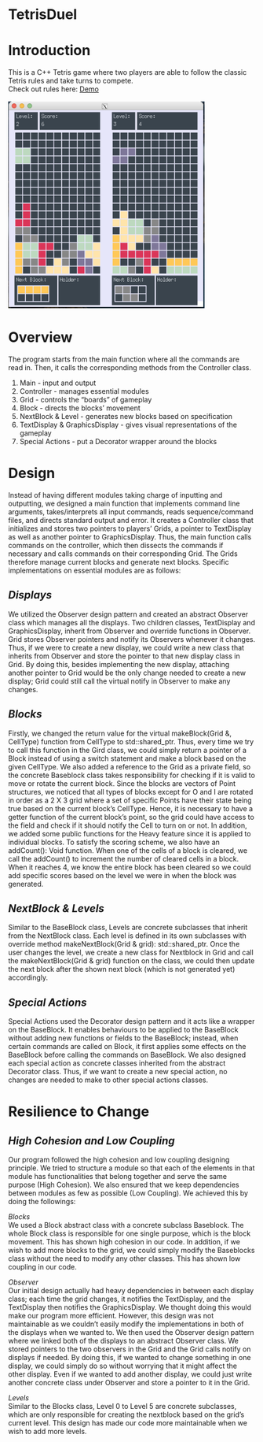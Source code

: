 # TetrisDuel

# Introduction
This is a C++ Tetris game where two players are able to follow the classic Tetris rules and take turns to compete. \
Check out rules here: [Demo](https://github.com/calvinjujuis/TetrisDuel/blob/main/readme/Demo.pdf) \
\
<img src="https://github.com/calvinjujuis/TetrisDuel/blob/main/readme/Demo%20Gameplay.png" width="400" height="420" />

# Overview
The program starts from the main function where all the commands are read in. Then, it calls the corresponding methods from the Controller class.  

1. Main - input and output
2. Controller - manages essential modules
3. Grid - controls the “boards” of gameplay
4. Block - directs the blocks’ movement
5. NextBlock & Level -  generates new blocks based on specification
6. TextDisplay & GraphicsDisplay - gives visual representations of the gameplay 
7. Special Actions - put a Decorator wrapper around the blocks


# Design
Instead of having different modules taking charge of inputting and outputting, we designed a main function that implements command line arguments, takes/interprets all input commands, reads sequence/command files, and directs standard output and error. It creates a Controller class that initializes and stores two pointers to players’ Grids, a pointer to TextDisplay as well as another pointer to GraphicsDisplay. Thus, the main function calls commands on the controller, which then dissects the commands if necessary and calls commands on their corresponding Grid. The Grids therefore manage current blocks and generate next blocks. Specific implementations on essential modules are as follows:

## *Displays*
We utilized the Observer design pattern and created an abstract Observer class which manages all the displays. Two children classes, TextDisplay and GraphicsDisplay, inherit from Observer and override functions in Observer. Grid stores Observer pointers and notify its Observers whenever it changes. 
Thus, if we were to create a new display, we could write a new class that inherits from Observer and store the pointer to that new display class in Grid. By doing this, besides implementing the new display, attaching another pointer to Grid would be the only change needed to create a new display; Grid could still call the virtual notify in Observer to make any changes.


## *Blocks*
Firstly, we changed the return value for the virtual makeBlock(Grid &, CellType) function from CellType to std::shared_ptr<Block>. Thus, every time we try to call this function in the Gird class, we could simply return a pointer of a Block instead of using a switch statement and make a block based on the given CellType.
We also added a reference to the Grid as a private field, so the concrete Baseblock class takes responsibility for checking if it is valid to move or rotate the current block. Since the blocks are vectors of Point structures, we noticed that all types of blocks except for O and I are rotated in order as a 2 X 3 grid where a set of specific Points have their state being true based on the current block’s CellType. Hence, it is necessary to have a getter function of the current block’s point, so the grid could have access to the field and check if it should notify the Cell to turn on or not.
In addition, we added some public functions for the Heavy feature since it is applied to individual blocks. To satisfy the scoring scheme, we also have an addCount(): Void function. When one of the cells of a block is cleared, we call the addCount() to increment the number of cleared cells in a block. When it reaches 4, we know the entire block has been cleared so we could add specific scores based on the level we were in when the block was generated. 

## *NextBlock & Levels*
Similar to the BaseBlock class, Levels are concrete subclasses that inherit from the NextBlock class. Each level is defined in its own subclasses with override method makeNextBlock(Grid & grid): std::shared_ptr<Block>. Once the user changes the level, we create a new class for Nextblock in Grid and call the makeNextBlock(Grid & grid) function on the class, we could then update the next block after the shown next block (which is not generated yet) accordingly.

## *Special Actions*
Special Actions used the Decorator design pattern and it acts like a wrapper on the BaseBlock. It enables behaviours to be applied to the BaseBlock without adding new functions or fields to the BaseBlock; instead, when certain commands are called on Block, it first applies some effects on the BaseBlock before calling the commands on BaseBlock.
We also designed each special action as concrete classes inherited from the abstract Decorator class. Thus, if we want to create a new special action, no changes are needed to make to other special actions classes.

# Resilience to Change
## *High Cohesion and Low Coupling*
Our program followed the high cohesion and low coupling designing principle. We tried to structure a module so that each of the elements in that module has functionalities that belong together and serve the same purpose (High Cohesion). We also ensured that we keep dependencies between modules as few as possible (Low Coupling). We achieved this by doing the followings:

*Blocks* \
We used a Block abstract class with a concrete subclass Baseblock. The whole Block class is responsible for one single purpose, which is the block movement. This has shown high cohesion in our code. In addition, if we wish to add more blocks to the grid, we could simply modify the Baseblocks class without the need to modify any other classes. This has shown low coupling in our code. 

*Observer* \
Our initial design actually had heavy dependencies in between each display class; each time the grid changes, it notifies the TextDisplay, and the TextDisplay then notifies the GraphicsDisplay. We thought doing this would make our program more efficient. However, this design was not maintainable as we couldn’t easily modify the implementations in both of the displays when we wanted to. 
We then used the Observer design pattern where we linked both of the displays to an abstract Observer class. We stored pointers to the two observers in the Grid and the Grid calls notify on displays if needed. By doing this, if we wanted to change something in one display, we could simply do so without worrying that it might affect the other display. Even if we wanted to add another display, we could just write another concrete class under Observer and store a pointer to it in the Grid.

*Levels* \
Similar to the Blocks class, Level 0 to Level 5 are concrete subclasses, which are only responsible for creating the nextblock based on the grid’s current level. This design has made our code more maintainable when we wish to add more levels.
